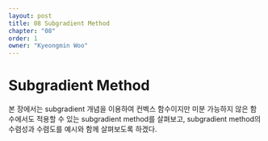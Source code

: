 ```yaml
---
layout: post
title: 08 Subgradient Method
chapter: "08"
order: 1
owner: "Kyeongmin Woo"
---
```


# Subgradient Method

본 장에서는 subgradient 개념을 이용하여 컨벡스 함수이지만 미분 가능하지 않은 함수에서도 적용할 수 있는 subgradient method를 살펴보고, subgradient method의 수렴성과 수렴도를 예시와 함께 살펴보도록 하겠다.